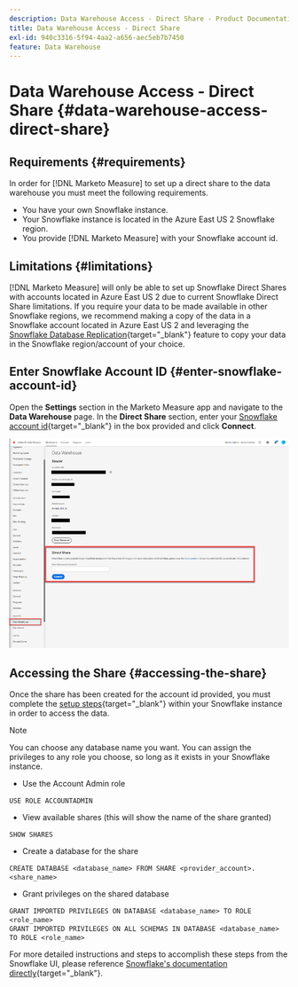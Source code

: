 ```yaml
---
description: Data Warehouse Access - Direct Share - Product Documentation
title: Data Warehouse Access - Direct Share
exl-id: 940c3316-5f94-4aa2-a656-aec5eb7b7450
feature: Data Warehouse
---
```

# Data Warehouse Access - Direct Share {#data-warehouse-access-direct-share}

## Requirements {#requirements}

In order for [!DNL Marketo Measure] to set up a direct share to the data warehouse you must meet the following requirements.

* You have your own Snowflake instance.
* Your Snowflake instance is located in the Azure East US 2 Snowflake region.
* You provide [!DNL Marketo Measure] with your Snowflake account id.

## Limitations {#limitations}

[!DNL Marketo Measure] will only be able to set up Snowflake Direct Shares with accounts located in Azure East US 2 due to current Snowflake Direct Share limitations. If you require your data to be made available in other Snowflake regions, we recommend making a copy of the data in a Snowflake account located in Azure East US 2 and leveraging the [Snowflake Database Replication](https://docs.snowflake.com/en/user-guide/database-replication-intro.html){target="_blank"} feature to copy your data in the Snowflake region/account of your choice.

## Enter Snowflake Account ID {#enter-snowflake-account-id}

Open the **Settings** section in the Marketo Measure app and navigate to the **Data Warehouse** page. In the **Direct Share** section, enter your [Snowflake account id](https://docs.snowflake.com/en/user-guide/admin-account-identifier.html){target="_blank"} in the box provided and click **Connect**.

![](assets/data-warehouse-access-direct-share-1.png)

## Accessing the Share {#accessing-the-share}

Once the share has been created for the account id provided, you must complete the [setup steps](https://docs.snowflake.com/en/user-guide/data-share-consumers.html){target="_blank"} within your Snowflake instance in order to access the data.

>[!NOTE]
>
>You can choose any database name you want. You can assign the privileges to any role you choose, so long as it exists in your Snowflake instance.

* Use the Account Admin role

```
USE ROLE ACCOUNTADMIN
```

* View available shares (this will show the name of the share granted)

```
SHOW SHARES
```

* Create a database for the share

```
CREATE DATABASE <database_name> FROM SHARE <provider_account>.<share_name>
```

* Grant privileges on the shared database

```
GRANT IMPORTED PRIVILEGES ON DATABASE <database_name> TO ROLE <role_name>
GRANT IMPORTED PRIVILEGES ON ALL SCHEMAS IN DATABASE <database_name> TO ROLE <role_name>
```

For more detailed instructions and steps to accomplish these steps from the Snowflake UI, please reference [Snowflake's documentation directly](https://docs.snowflake.com/en/user-guide/data-share-consumers.html){target="_blank"}.

